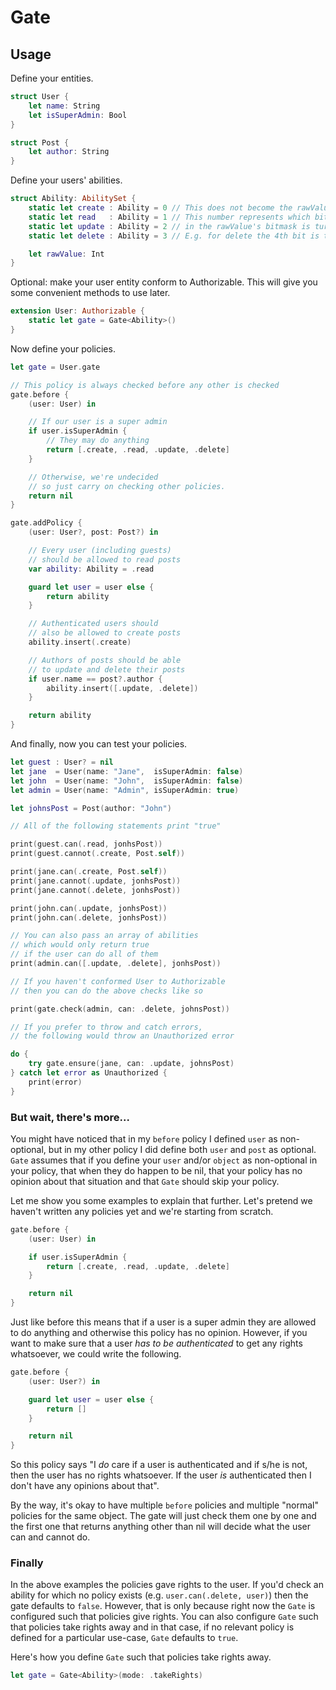 # Gate

## Usage

Define your entities.

```swift
struct User {
    let name: String
    let isSuperAdmin: Bool
}

struct Post {
    let author: String
}
```

Define your users' abilities.

```swift
struct Ability: AbilitySet {
    static let create : Ability = 0 // This does not become the rawValue.
    static let read   : Ability = 1 // This number represents which bit
    static let update : Ability = 2 // in the rawValue's bitmask is turned on.
    static let delete : Ability = 3 // E.g. for delete the 4th bit is turned on.

    let rawValue: Int
}
```

Optional: make your user entity conform to Authorizable. This will give you some convenient methods to use later.

```swift
extension User: Authorizable {
    static let gate = Gate<Ability>()
}
```

Now define your policies.

```swift
let gate = User.gate

// This policy is always checked before any other is checked
gate.before {
    (user: User) in

    // If our user is a super admin
    if user.isSuperAdmin {
        // They may do anything
        return [.create, .read, .update, .delete]
    }

    // Otherwise, we're undecided
    // so just carry on checking other policies.
    return nil
}

gate.addPolicy {
    (user: User?, post: Post?) in

    // Every user (including guests)
    // should be allowed to read posts
    var ability: Ability = .read

    guard let user = user else {
        return ability
    }

    // Authenticated users should
    // also be allowed to create posts
    ability.insert(.create)

    // Authors of posts should be able
    // to update and delete their posts
    if user.name == post?.author {
        ability.insert([.update, .delete])
    }

    return ability
}
```

And finally, now you can test your policies.

```swift
let guest : User? = nil
let jane  = User(name: "Jane",  isSuperAdmin: false)
let john  = User(name: "John",  isSuperAdmin: false)
let admin = User(name: "Admin", isSuperAdmin: true)

let johnsPost = Post(author: "John")

// All of the following statements print "true"

print(guest.can(.read, jonhsPost))
print(guest.cannot(.create, Post.self))

print(jane.can(.create, Post.self))
print(jane.cannot(.update, jonhsPost))
print(jane.cannot(.delete, jonhsPost))

print(john.can(.update, jonhsPost))
print(john.can(.delete, jonhsPost))

// You can also pass an array of abilities
// which would only return true
// if the user can do all of them
print(admin.can([.update, .delete], jonhsPost))

// If you haven't conformed User to Authorizable
// then you can do the above checks like so

print(gate.check(admin, can: .delete, johnsPost))

// If you prefer to throw and catch errors,
// the following would throw an Unauthorized error

do {
    try gate.ensure(jane, can: .update, johnsPost)
} catch let error as Unauthorized {
    print(error)
}
```

### But wait, there's more...

You might have noticed that in my `before` policy I defined `user` as non-optional, but in my other policy I did define both `user` and `post` as optional. `Gate` assumes that if you define your `user` and/or `object` as non-optional in your policy, that when they do happen to be nil, that your policy has no opinion about that situation and that `Gate` should skip your policy.

Let me show you some examples to explain that further. Let's pretend we haven't written any policies yet and we're starting from scratch.

```swift
gate.before {
    (user: User) in

    if user.isSuperAdmin {
        return [.create, .read, .update, .delete]
    }

    return nil
}
```

Just like before this means that if a user is a super admin they are allowed to do anything and otherwise this policy has no opinion. However, if you want to make sure that a user *has to be authenticated* to get any rights whatsoever, we could write the following.

```swift
gate.before {
    (user: User?) in

    guard let user = user else {
        return []
    }

    return nil
}
```

So this policy says "I _do_ care if a user is authenticated and if s/he is not, then the user has no rights whatsoever. If the user _is_ authenticated then I don't have any opinions about that".

By the way, it's okay to have multiple `before` policies and multiple "normal" policies for the same object. The gate will just check them one by one and the first one that returns anything other than nil will decide what the user can and cannot do.

### Finally

In the above examples the policies gave rights to the user. If you'd check an ability for which no policy exists (e.g. `user.can(.delete, user)`) then the gate defaults to `false`. However, that is only because right now the `Gate` is configured such that policies give rights. You can also configure `Gate` such that policies take rights away and in that case, if no relevant policy is defined for a particular use-case, `Gate` defaults to `true`.

Here's how you define `Gate` such that policies take rights away.

```swift
let gate = Gate<Ability>(mode: .takeRights)
```